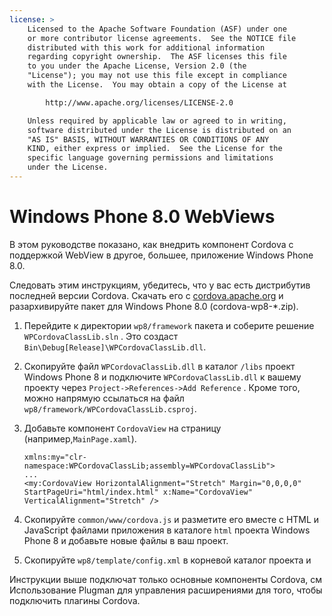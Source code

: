 ```yaml
---
license: >
    Licensed to the Apache Software Foundation (ASF) under one
    or more contributor license agreements.  See the NOTICE file
    distributed with this work for additional information
    regarding copyright ownership.  The ASF licenses this file
    to you under the Apache License, Version 2.0 (the
    "License"); you may not use this file except in compliance
    with the License.  You may obtain a copy of the License at

        http://www.apache.org/licenses/LICENSE-2.0

    Unless required by applicable law or agreed to in writing,
    software distributed under the License is distributed on an
    "AS IS" BASIS, WITHOUT WARRANTIES OR CONDITIONS OF ANY
    KIND, either express or implied.  See the License for the
    specific language governing permissions and limitations
    under the License.
---
```


# Windows Phone 8.0 WebViews

В этом руководстве показано, как внедрить компонент Cordova с поддержкой WebView в другое, большее, приложение Windows Phone 8.0.

Следовать этим инструкциям, убедитесь, что у вас есть дистрибутив последней версии Cordova. Скачать его с [cordova.apache.org](http://cordova.apache.org) и разархивируйте пакет для Windows Phone 8.0 (cordova-wp8-*.zip).

  1. Перейдите к директории `wp8/framework` пакета и соберите решение `WPCordovaClassLib.sln` . Это создаст `Bin\Debug[Release]\WPCordovaClassLib.dll`.

  2. Скопируйте файл `WPCordovaClassLib.dll` в каталог `/libs` проект Windows Phone 8 и подключите `WPCordovaClassLib.dll` к вашему проекту через `Project->References->Add Reference` . Кроме того, можно напрямую ссылаться на файл `wp8/framework/WPCordovaClassLib.csproj`.

  3. Добавьте компонент `CordovaView` на страницу (например,`MainPage.xaml`).
    
         xmlns:my="clr-namespace:WPCordovaClassLib;assembly=WPCordovaClassLib">
         ...
         <my:CordovaView HorizontalAlignment="Stretch" Margin="0,0,0,0" 
         StartPageUri="html/index.html" x:Name="CordovaView" VerticalAlignment="Stretch" />

  4. Скопируйте `common/www/cordova.js` и разметите его вместе с HTML и JavaScript файлами приложения в каталоге `html` проекта Windows Phone 8 и добавьте новые файлы в ваш проект.

  5. Скопируйте `wp8/template/config.xml` в корневой каталог проекта и

Инструкции выше подключат только основные компоненты Cordova, см Использование Plugman для управления расширениями для того, чтобы подключить плагины Cordova.